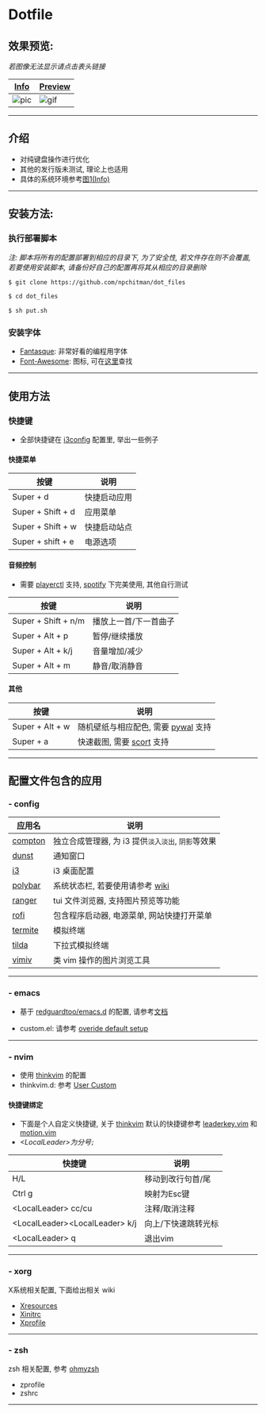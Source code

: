 # Dotfile

## 效果预览:
*若图像无法显示请点击表头链接*

|[Info](https://s1.ax1x.com/2020/04/11/G7BaFO.png)|[Preview](https://s1.ax1x.com/2020/04/11/G7BdYD.gif)|
|-------|----|
|![pic](https://s1.ax1x.com/2020/04/11/G7BaFO.png)| ![gif](https://s1.ax1x.com/2020/04/11/G7BdYD.gif)

---

## 介绍

- 对纯键盘操作进行优化
- 其他的发行版未测试, 理论上也适用
- 具体的系统环境参考[图1(Info)](http://127.0.0.1:8787/page/1#%E6%95%88%E6%9E%9C%E9%A2%84%E8%A7%88%3A)

---

## 安装方法:

### 执行部署脚本

*注: 脚本将所有的配置部署到相应的目录下, 为了安全性, 若文件存在则不会覆盖,
若要使用安装脚本, 请备份好自己的配置再将其从相应的目录删除*

```bash
$ git clone https://github.com/npchitman/dot_files

$ cd dot_files

$ sh put.sh
```

### 安装字体

* [Fantasque](https://github.com/belluzj/fantasque-sans): 非常好看的编程用字体
* [Font-Awesome](https://fontawesome.com/download): 图标, 可在[这里](https://fontawesome.com/cheatsheet?from=io)查找

---

## 使用方法

### 快捷键
* 全部快捷键在 [i3config](https://github.com/npchitman/dotfiles/blob/master/config/i3/config) 配置里, 举出一些例子

#### 快捷菜单

|按键|说明|
|------|----|
|Super + d | 快捷启动应用
|Super + Shift + d | 应用菜单
|Super + Shift + w | 快捷启动站点
|Super + shift + e | 电源选项


#### 音频控制

* 需要 [playerctl](https://github.com/altdesktop/playerctl) 支持,
[spotify](https://www.spotify.com/) 下完美使用, 其他自行测试

|按键|说明|
|------|----|
|Super + Shift + n/m|播放上一首/下一首曲子|
|Super + Alt + p|暂停/继续播放|
|Super + Alt + k/j|音量增加/减少|
|Super + Alt + m|静音/取消静音|

#### 其他

|按键|说明|
|------|----|
|Super + Alt + w|随机壁纸与相应配色, 需要 [pywal](https://github.com/dylanaraps/pywal) 支持
|Super + a| 快速截图, 需要 [scort](https://github.com/dreamer/scrot) 支持

---

## 配置文件包含的应用
### - config

|应用名|说明|
|------|----|
|[compton](https://github.com/tryone144/compton)| 独立合成管理器, 为 i3 提供`淡入淡出`, `阴影`等效果|
|[dunst](https://github.com/dunst-project/dunst)| 通知窗口
|[i3](https://github.com/Airblader/i3)| i3 桌面配置
|[polybar](https://github.com/polybar/polybar)| 系统状态栏, 若要使用请参考 [wiki](https://github.com/polybar/polybar/wiki)
|[ranger](https://github.com/ranger/ranger)| tui 文件浏览器, 支持图片预览等功能
|[rofi](https://github.com/davatorium/rofi)| 包含程序启动器, 电源菜单, 网站快捷打开菜单
|[termite](https://github.com/thestinger/termite)| 模拟终端
|[tilda](https://github.com/lanoxx/tilda)| 下拉式模拟终端
|[vimiv](https://github.com/karlch/vimiv)| 类 vim 操作的图片浏览工具

---

### - emacs

* 基于 [redguardtoo/emacs.d](https://github.com/redguardtoo/emacs.d)
的配置, 请参考[文档](https://github.com/redguardtoo/emacs.d/blob/master/README.org)

* custom.el: 请参考 [overide default setup](https://github.com/redguardtoo/emacs.d#override-default-setup)

---

### - nvim

* 使用 [thinkvim](https://github.com/npchitman/ThinkVim) 的配置
* thinkvim.d: 参考 [User Custom](https://github.com/hardcoreplayers/ThinkVim/wiki/Quickstart#user-custom)

#### 快捷键绑定
* 下面是个人自定义快捷键, 关于 [thinkvim](https://github.com/npchitman/ThinkVim) 默认的快捷键参考 [leaderkey.vim](https://github.com/npchitman/ThinkVim/blob/master/keybinds/leaderkey.vim) 和 [motion.vim](https://github.com/npchitman/ThinkVim/blob/master/keybinds/motion.vim)
* *\<LocalLeader>为分号`;`*

|快捷键|说明|
|---|---|
|H/L|移动到改行句首/尾
|Ctrl g|映射为Esc键
|\<LocalLeader> cc/cu|注释/取消注释
|\<LocalLeader>\<LocalLeader> k/j |向上/下快速跳转光标
|\<LocalLeader> q    |退出vim

---

### - xorg

X系统相关配置, 下面给出相关 wiki
* [Xresources](https://wiki.archlinux.org/index.php/X_resources)
* [Xinitrc](https://wiki.archlinux.org/index.php/Xinit#xinitrc)
* [Xprofile](https://wiki.archlinux.org/index.php/Xprofile)

---

### - zsh

zsh 相关配置, 参考 [ohmyzsh](https://github.com/ohmyzsh/ohmyzsh)
* zprofile
* zshrc

---

